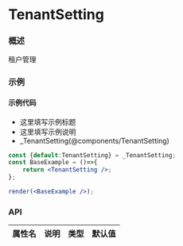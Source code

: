 
# TenantSetting


### 概述

租户管理


### 示例

#### 示例代码

- 这里填写示例标题
- 这里填写示例说明
- _TenantSetting(@components/TenantSetting)

```jsx
const {default:TenantSetting} = _TenantSetting;
const BaseExample = ()=>{
    return <TenantSetting />;
};

render(<BaseExample />);

```


### API

|属性名|说明|类型|默认值|
|  ---  | ---  | --- | --- |

